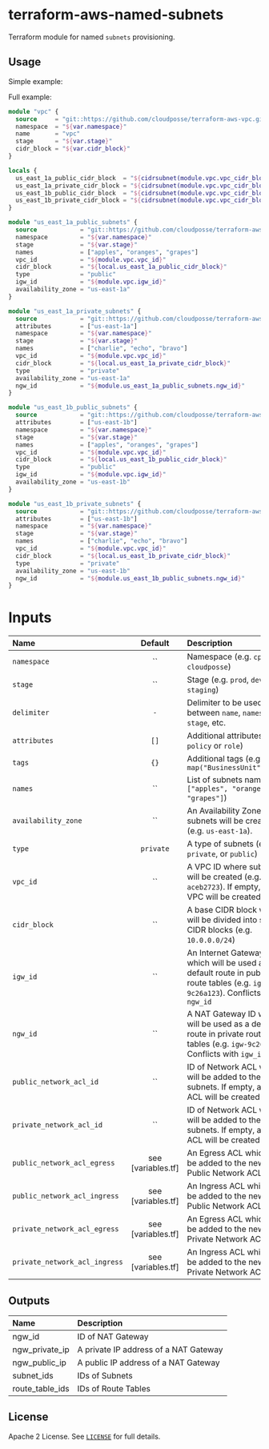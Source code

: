 # terraform-aws-named-subnets

Terraform module for named `subnets` provisioning.


## Usage

Simple example:

Full example:

```terraform
module "vpc" {
  source     = "git::https://github.com/cloudposse/terraform-aws-vpc.git?ref=remove_subnets"
  namespace  = "${var.namespace}"
  name       = "vpc"
  stage      = "${var.stage}"
  cidr_block = "${var.cidr_block}"
}

locals {
  us_east_1a_public_cidr_block  = "${cidrsubnet(module.vpc.vpc_cidr_block, 2, 0)}"
  us_east_1a_private_cidr_block = "${cidrsubnet(module.vpc.vpc_cidr_block, 2, 1)}"
  us_east_1b_public_cidr_block  = "${cidrsubnet(module.vpc.vpc_cidr_block, 2, 2)}"
  us_east_1b_private_cidr_block = "${cidrsubnet(module.vpc.vpc_cidr_block, 2, 3)}"
}

module "us_east_1a_public_subnets" {
  source            = "git::https://github.com/cloudposse/terraform-aws-named-subnets.git?ref=master"
  namespace         = "${var.namespace}"
  stage             = "${var.stage}"
  names             = ["apples", "oranges", "grapes"]
  vpc_id            = "${module.vpc.vpc_id}"
  cidr_block        = "${local.us_east_1a_public_cidr_block}"
  type              = "public"
  igw_id            = "${module.vpc.igw_id}"
  availability_zone = "us-east-1a"
}

module "us_east_1a_private_subnets" {
  source            = "git::https://github.com/cloudposse/terraform-aws-named-subnets.git?ref=master"
  attributes        = ["us-east-1a"]
  namespace         = "${var.namespace}"
  stage             = "${var.stage}"
  names             = ["charlie", "echo", "bravo"]
  vpc_id            = "${module.vpc.vpc_id}"
  cidr_block        = "${local.us_east_1a_private_cidr_block}"
  type              = "private"
  availability_zone = "us-east-1a"
  ngw_id            = "${module.us_east_1a_public_subnets.ngw_id}"
}

module "us_east_1b_public_subnets" {
  source            = "git::https://github.com/cloudposse/terraform-aws-named-subnets.git?ref=master"
  attributes        = ["us-east-1b"]
  namespace         = "${var.namespace}"
  stage             = "${var.stage}"
  names             = ["apples", "oranges", "grapes"]
  vpc_id            = "${module.vpc.vpc_id}"
  cidr_block        = "${local.us_east_1b_public_cidr_block}"
  type              = "public"
  igw_id            = "${module.vpc.igw_id}"
  availability_zone = "us-east-1b"
}

module "us_east_1b_private_subnets" {
  source            = "git::https://github.com/cloudposse/terraform-aws-named-subnets.git?ref=master"
  attributes        = ["us-east-1b"]
  namespace         = "${var.namespace}"
  stage             = "${var.stage}"
  names             = ["charlie", "echo", "bravo"]
  vpc_id            = "${module.vpc.vpc_id}"
  cidr_block        = "${local.us_east_1b_private_cidr_block}"
  type              = "private"
  availability_zone = "us-east-1b"
  ngw_id            = "${module.us_east_1b_public_subnets.ngw_id}"
}
```

# Inputs

| Name                          | Default               | Description                                                                                                                           | Required |
|:------------------------------|:---------------------:|:--------------------------------------------------------------------------------------------------------------------------------------|:--------:|
| `namespace`                   | ``                    | Namespace (e.g. `cp` or `cloudposse`)                                                                                                 |   Yes    |
| `stage`                       | ``                    | Stage (e.g. `prod`, `dev`, `staging`)                                                                                                 |   Yes    |
| `delimiter`                   | `-`                   | Delimiter to be used between `name`, `namespace`, `stage`, etc.                                                                       |    No    |
| `attributes`                  | `[]`                  | Additional attributes (e.g. `policy` or `role`)                                                                                       |    No    |
| `tags`                        | `{}`                  | Additional tags  (e.g. `map("BusinessUnit","XYZ")`                                                                                    |    No    |
| `names`                       | ``                    | List of subnets names (e.g. `["apples", "oranges", "grapes"]`)                                                                        |   Yes    |
| `availability_zone`           | ``                    | An Availability Zone where subnets will be created (e.g. `us-east-1a`).                                                               |   Yes    |
| `type`                        | `private`             | A type of subnets (e.g. `private`, or `public`)                                                                                       |    No    |
| `vpc_id`                      | ``                    | A VPC ID where subnets will be created (e.g. `vpc-aceb2723`). If empty, a new VPC will be created                                     |   Yes    |
| `cidr_block`                  | ``                    | A base CIDR block which will be divided into subnet CIDR blocks (e.g. `10.0.0.0/24`)                                                  |    No    |
| `igw_id`                      | ``                    | An Internet Gateway ID which will be used as a default route in public route tables (e.g. `igw-9c26a123`). Conflicts with `ngw_id`    |   Yes    |
| `ngw_id`                      | ``                    | A NAT Gateway ID which will be used as a default route in private route tables (e.g. `igw-9c26a123`). Conflicts with `igw_id`         |   Yes    |
| `public_network_acl_id`       | ``                    | ID of Network ACL which will be added to the public subnets.  If empty, a new ACL will be created                                     |    No    |
| `private_network_acl_id`      | ``                    | ID of Network ACL which will be added to the private subnets.  If empty, a new ACL will be created                                    |    No    |
| `public_network_acl_egress`   | see [variables.tf]    | An Egress ACL which will be added to the new Public Network ACL                                                                       |    No    |
| `public_network_acl_ingress`  | see [variables.tf]    | An Ingress ACL which will be added to the new Public Network ACL                                                                      |    No    |
| `private_network_acl_egress`  | see [variables.tf]    | An Egress ACL which will be added to the new Private Network ACL                                                                      |    No    |
| `private_network_acl_ingress` | see [variables.tf]    | An Ingress ACL which will be added to the new Private Network ACL                                                                     |    No    |


## Outputs

| Name            | Description                                  |
|:----------------|:---------------------------------------------|
| ngw_id          | ID of NAT Gateway                            |
| ngw_private_ip  | A private IP address of a NAT Gateway        |
| ngw_public_ip   | A public IP address of a NAT Gateway         |
| subnet_ids      | IDs of Subnets                               |
| route_table_ids | IDs of Route Tables                          |

## License

Apache 2 License. See [`LICENSE`](LICENSE) for full details.

